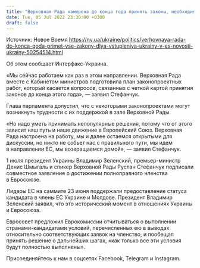 ```yaml
---
title: "Верховная Рада намерена до конца года принять законы, необходимые для начала переговоров о вступлении в ЕС"
date: Tue, 05 Jul 2022 23:30:00 +0300
draft: false
---
```

Источник: Новое Время https://nv.ua/ukraine/politics/verhovnaya-rada-do-konca-goda-primet-vse-zakony-dlya-vstupleniya-ukrainy-v-es-novosti-ukrainy-50254514.html


 Об этом сообщает Интерфакс-Украина.

«Мы сейчас работаем как раз в этом направлении. Верховная Рада вместе с Кабинетом министров подготовила план законопроектных работ, который касается вопросов, связанных с четкой картой принятия законов до конца этого года», — заявил Стефанчук.

Глава парламента допустил, что с некоторыми законопроектами могут возникнуть трудности с их поддержкой в зале Верховной Рады.

«Но надо уметь принимать непопулярные решения, потому что от этого зависит наш путь и наше движение в Европейский Союз. Верховная Рада настроена на работу, мы и далее остаемся открытыми для дискуссии, но никто не собьет нас с правильного пути, мы идем в направлении ЕС, мы возвращаемся домой», — заявил Стефанчук.

1 июля президент Украины Владимир Зеленский, премьер-министр Денис Шмыгаль и спикер Верховной Рады Руслан Стефанчук подписали совместное заявление о достижении полноправного членства в Евросоюзе.

Лидеры ЕС на саммите 23 июня поддержали предоставление статуса кандидата в члены ЕС Украине и Молдове. Президент Владимир Зеленский заявил, что это исторический момент в отношениях Украины и Евросоюза.

Евросовет предложил Еврокомиссии отчитываться о выполнении странами-кандидатами условий, перечисленных ею в выводах относительно соответствующих заявок на членство, и пообещал принять решение о дальнейших шагах, «как только все эти условия будут полностью выполнены».

Присоединяйтесь к нам в соцсетях Facebook, Telegram и Instagram.
